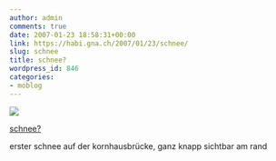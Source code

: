 ```yaml
---
author: admin
comments: true
date: 2007-01-23 18:58:31+00:00
link: https://habi.gna.ch/2007/01/23/schnee/
slug: schnee
title: schnee?
wordpress_id: 846
categories:
- moblog
---
```



 [![](https://static.flickr.com/105/367203197_7228884437_m.jpg)](https://www.flickr.com/photos/habi/367203197/)
   

 
  [schnee?](https://www.flickr.com/photos/habi/367203197/)
    

 



erster schnee auf der kornhausbrücke, ganz knapp sichtbar am rand
  


